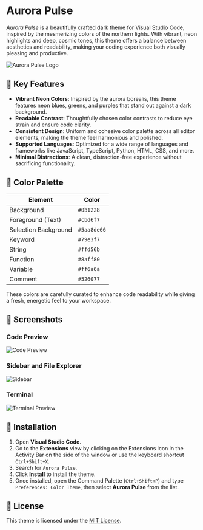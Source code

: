 # Aurora Pulse

_Aurora Pulse_ is a beautifully crafted dark theme for Visual Studio Code, inspired by the mesmerizing colors of the northern lights. With vibrant, neon highlights and deep, cosmic tones, this theme offers a balance between aesthetics and readability, making your coding experience both visually pleasing and productive.

![Aurora Pulse Logo](https://github.com/algol007/aurora-pulse/images/aurora-pulse.png)

## 🌌 Key Features

- **Vibrant Neon Colors**: Inspired by the aurora borealis, this theme features neon blues, greens, and purples that stand out against a dark background.
- **Readable Contrast**: Thoughtfully chosen color contrasts to reduce eye strain and ensure code clarity.
- **Consistent Design**: Uniform and cohesive color palette across all editor elements, making the theme feel harmonious and polished.
- **Supported Languages**: Optimized for a wide range of languages and frameworks like JavaScript, TypeScript, Python, HTML, CSS, and more.
- **Minimal Distractions**: A clean, distraction-free experience without sacrificing functionality.

## 🎨 Color Palette

| Element              | Color       |
| -------------------- | ----------- |
| Background           | `#0b1228`   |
| Foreground (Text)    | `#cbd6f7`   |
| Selection Background | `#5aa8de66` |
| Keyword              | `#79e3f7`   |
| String               | `#ffd56b`   |
| Function             | `#8aff80`   |
| Variable             | `#ff6a6a`   |
| Comment              | `#526077`   |

These colors are carefully curated to enhance code readability while giving a fresh, energetic feel to your workspace.

## 📸 Screenshots

### Code Preview

![Code Preview](https://github.com/algol007/aurora-pulse/images/screenshot-1.png)

### Sidebar and File Explorer

![Sidebar](https://github.com/algol007/aurora-pulse/images/screenshot-2.png)

### Terminal

![Terminal Preview](https://github.com/algol007/aurora-pulse/images/screenshot-3.png)

## 🚀 Installation

1. Open **Visual Studio Code**.
2. Go to the **Extensions** view by clicking on the Extensions icon in the Activity Bar on the side of the window or use the keyboard shortcut `Ctrl+Shift+X`.
3. Search for `Aurora Pulse`.
4. Click **Install** to install the theme.
5. Once installed, open the Command Palette (`Ctrl+Shift+P`) and type `Preferences: Color Theme`, then select **Aurora Pulse** from the list.

## 📝 License

This theme is licensed under the [MIT License](https://github.com/algol007/aurora-pulse/LICENSE.md).
